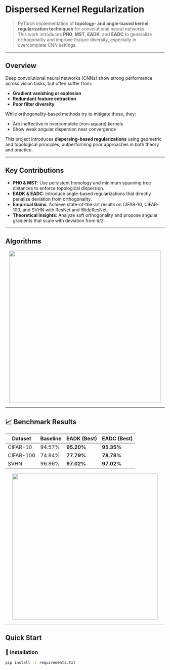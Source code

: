 # Dispersed Kernel Regularization

> PyTorch implementation of **topology- and angle-based kernel regularization techniques** for convolutional neural networks.  
> This work introduces **PH0**, **MST**, **EADK**, and **EADC** to generalize orthogonality and improve feature diversity, especially in overcomplete CNN settings.

---

## Overview

Deep convolutional neural networks (CNNs) show strong performance across vision tasks, but often suffer from:

- **Gradient vanishing or explosion**
- **Redundant feature extraction**
- **Poor filter diversity**

While orthogonality-based methods try to mitigate these, they:

- Are ineffective in overcomplete (non-square) kernels  
- Show weak angular dispersion near convergence

This project introduces **dispersing-based regularizations** using geometric and topological principles, outperforming prior approaches in both theory and practice.

---

## Key Contributions

- **PH0 & MST**: Use persistent homology and minimum spanning tree distances to enforce topological dispersion.
- **EADK & EADC**: Introduce angle-based regularizations that directly penalize deviation from orthogonality.
- **Empirical Gains**: Achieve state-of-the-art results on CIFAR-10, CIFAR-100, and SVHN with ResNet and WideResNet.
- **Theoretical Insights**: Analyze soft orthogonality and propose angular gradients that scale with deviation from π/2.

---

## Algorithms

<p align="center">
  <img src="images/s2_vector_dispersal.png" width="480"/>
</p>

---

## 📈 Benchmark Results

| Dataset    | Baseline | EADK (Best) | EADC (Best) |
|------------|----------|-------------|-------------|
| CIFAR-10   | 94.57%   | **95.20%**  | **95.35%**  |
| CIFAR-100  | 74.84%   | **77.79%**  | **78.78%**  |
| SVHN       | 96.86%   | **97.02%**  | **97.02%**  |

<p align="center">
  <img src="images/angle_analysis.png" width="460"/>
</p>

---

## Quick Start

### 🔧 Installation

```bash
pip install -r requirements.txt
